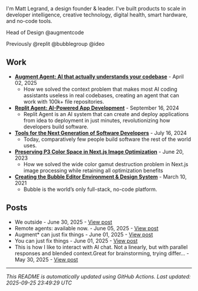 I'm Matt Legrand, a design founder & leader. I've built products to scale in developer intelligence, creative technology, digital health, smart hardware, and no-code tools.

Head of Design @augmentcode

Previously @replit @bubblegroup @ideo

## Work

<!-- work starts -->
- **[Augment Agent: AI that actually understands your codebase](https://legrand.design/work/augment-agent)** - April 02, 2025
  - How we solved the context problem that makes most AI coding assistants useless in real codebases, creating an agent that can work with 100k+ file repositories.
- **[Replit Agent: AI-Powered App Development](https://legrand.design/work/replit-agent)** - September 16, 2024
  - Replit Agent is an AI system that can create and deploy applications from idea to deployment in just minutes, revolutionizing how developers build software.
- **[Tools for the Next Generation of Software Developers](https://legrand.design/work/replit)** - July 16, 2024
  - Today, comparatively few people build software the rest of the world uses.
- **[Preserving P3 Color Space in Next.js Image Optimization](https://legrand.design/work/nextjs-hdr-images)** - June 20, 2023
  - How we solved the wide color gamut destruction problem in Next.js image processing while retaining all optimization benefits
- **[Creating the Bubble Editor Environment & Design System](https://legrand.design/work/bubble)** - March 10, 2021
  - Bubble is the world’s only full-stack, no-code platform.
<!-- work ends -->

## Posts

<!-- posts starts -->
- We outside - June 30, 2025 - [View post](https://posts.legrand.design/@matt/114773605831608980)
- Remote agents: available now. - June 05, 2025 - [View post](https://posts.legrand.design/@matt/114631700485834897)
- Augment* can just fix things - June 01, 2025 - [View post](https://posts.legrand.design/@matt/114610310172580967)
- You can just fix things - June 01, 2025 - [View post](https://posts.legrand.design/@matt/114609786711067320)
- This is how I like to interact with AI chat. Not a linearly, but with parallel responses and blended context.Great for brainstorming, trying differ... - May 30, 2025 - [View post](https://posts.legrand.design/@matt/114597543461030436)
<!-- posts ends -->

---

_This README is automatically updated using GitHub Actions. Last updated: <!-- last_updated starts -->2025-09-25 23:49:29 UTC<!-- last_updated ends -->_
